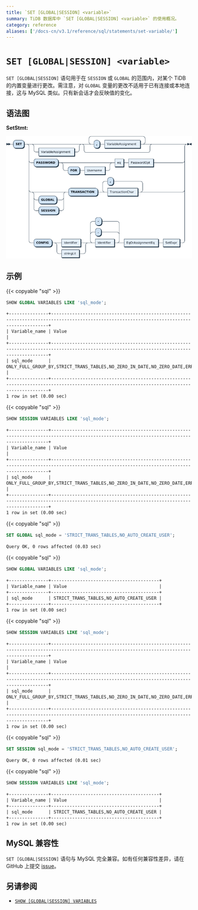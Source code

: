 ```yaml
---
title: `SET [GLOBAL|SESSION] <variable>`
summary: TiDB 数据库中 `SET [GLOBAL|SESSION] <variable>` 的使用概况。
category: reference
aliases: ['/docs-cn/v3.1/reference/sql/statements/set-variable/']
---
```


# `SET [GLOBAL|SESSION] <variable>`

`SET [GLOBAL|SESSION]` 语句用于在 `SESSION` 或 `GLOBAL` 的范围内，对某个 TiDB 的内置变量进行更改。需注意，对 `GLOBAL` 变量的更改不适用于已有连接或本地连接，这与 MySQL 类似。只有新会话才会反映值的变化。

## 语法图

**SetStmt:**

![SetStmt](/media/sqlgram/SetStmt.png)

## 示例

{{< copyable "sql" >}}

```sql
SHOW GLOBAL VARIABLES LIKE 'sql_mode';
```

```
+---------------+-------------------------------------------------------------------------------------------------------------------------------------------+
| Variable_name | Value                                                                                                                                     |
+---------------+-------------------------------------------------------------------------------------------------------------------------------------------+
| sql_mode      | ONLY_FULL_GROUP_BY,STRICT_TRANS_TABLES,NO_ZERO_IN_DATE,NO_ZERO_DATE,ERROR_FOR_DIVISION_BY_ZERO,NO_AUTO_CREATE_USER,NO_ENGINE_SUBSTITUTION |
+---------------+-------------------------------------------------------------------------------------------------------------------------------------------+
1 row in set (0.00 sec)
```

{{< copyable "sql" >}}

```sql
SHOW SESSION VARIABLES LIKE 'sql_mode';
```

```
+---------------+-------------------------------------------------------------------------------------------------------------------------------------------+
| Variable_name | Value                                                                                                                                     |
+---------------+-------------------------------------------------------------------------------------------------------------------------------------------+
| sql_mode      | ONLY_FULL_GROUP_BY,STRICT_TRANS_TABLES,NO_ZERO_IN_DATE,NO_ZERO_DATE,ERROR_FOR_DIVISION_BY_ZERO,NO_AUTO_CREATE_USER,NO_ENGINE_SUBSTITUTION |
+---------------+-------------------------------------------------------------------------------------------------------------------------------------------+
1 row in set (0.00 sec)
```

{{< copyable "sql" >}}

```sql
SET GLOBAL sql_mode = 'STRICT_TRANS_TABLES,NO_AUTO_CREATE_USER';
```

```
Query OK, 0 rows affected (0.03 sec)
```

{{< copyable "sql" >}}

```sql
SHOW GLOBAL VARIABLES LIKE 'sql_mode';
```

```
+---------------+-----------------------------------------+
| Variable_name | Value                                   |
+---------------+-----------------------------------------+
| sql_mode      | STRICT_TRANS_TABLES,NO_AUTO_CREATE_USER |
+---------------+-----------------------------------------+
1 row in set (0.00 sec)
```

{{< copyable "sql" >}}

```sql
SHOW SESSION VARIABLES LIKE 'sql_mode';
```

```
+---------------+-------------------------------------------------------------------------------------------------------------------------------------------+
| Variable_name | Value                                                                                                                                     |
+---------------+-------------------------------------------------------------------------------------------------------------------------------------------+
| sql_mode      | ONLY_FULL_GROUP_BY,STRICT_TRANS_TABLES,NO_ZERO_IN_DATE,NO_ZERO_DATE,ERROR_FOR_DIVISION_BY_ZERO,NO_AUTO_CREATE_USER,NO_ENGINE_SUBSTITUTION |
+---------------+-------------------------------------------------------------------------------------------------------------------------------------------+
1 row in set (0.00 sec)
```

{{< copyable "sql" >}}

```sql
SET SESSION sql_mode = 'STRICT_TRANS_TABLES,NO_AUTO_CREATE_USER';
```

```
Query OK, 0 rows affected (0.01 sec)
```

{{< copyable "sql" >}}

```sql
SHOW SESSION VARIABLES LIKE 'sql_mode';
```

```
+---------------+-----------------------------------------+
| Variable_name | Value                                   |
+---------------+-----------------------------------------+
| sql_mode      | STRICT_TRANS_TABLES,NO_AUTO_CREATE_USER |
+---------------+-----------------------------------------+
1 row in set (0.00 sec)
```

## MySQL 兼容性

`SET [GLOBAL|SESSION]` 语句与 MySQL 完全兼容。如有任何兼容性差异，请在 GitHub 上提交 [issue](/report-issue.md)。

## 另请参阅

* [`SHOW [GLOBAL|SESSION] VARIABLES`](/sql-statements/sql-statement-show-variables.md)
